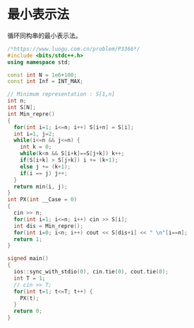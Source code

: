 <!--
 * @Autor: violet apricity ( Zhuangpx )
 * @Date: 2023-06-09 22:41:54
 * @LastEditors: violet apricity ( Zhuangpx )
 * @LastEditTime: 2023-06-09 22:42:06
 * @FilePath: \ACM_XCPC_CP\PX-从零开始的ACM模板\SimpleVersion\数据结构\最小表示法.md
 * @Description:  Zhuangpx : Violet && Apricity:/ The warmth of the sun in the winter /
-->
# 最小表示法

循环同构串的最小表示法。

```c++
/*https://www.luogu.com.cn/problem/P3366*/
#include <bits/stdc++.h>
using namespace std;

const int N = 1e6+100;
const int Inf = INT_MAX;

// Minimum representation : S[1,n]
int n;
int S[N];
int Min_repre()
{
  for(int i=1; i<=n; i++) S[i+n] = S[i];
  int i=1, j=2;
  while(i<=n && j<=n) {
    int k = 0;
    while(k<n && S[i+k]==S[j+k]) k++;
    if(S[i+k] > S[j+k]) i += (k+1);
    else j += (k+1);
    if(i == j) j++;
  }
  return min(i, j);
}
int PX(int __Case = 0)
{
  cin >> n;
  for(int i=1; i<=n; i++) cin >> S[i];
  int dis = Min_repre();
  for(int i=0; i<n; i++) cout << S[dis+i] << " \n"[i==n];
  return 1;
}

signed main()
{
  ios::sync_with_stdio(0), cin.tie(0), cout.tie(0);
  int T = 1;
  // cin >> T;
  for(int t=1; t<=T; t++) {
    PX(t);
  }
  return 0;
}
```
